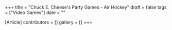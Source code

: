 +++
title = "Chuck E. Cheese's Party Games - Air Hockey"
draft = false
tags = ["Video Games"]
date = ""

[Article]
contributors = []
gallery = []
+++